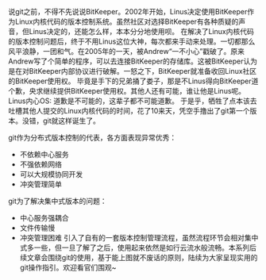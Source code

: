 说git之前，不得不先说说BitKeeper。2002年开始，Linus决定使用BitKeeper作为Linux内核代码的版本控制系统。虽然社区对选择BitKeeper有各种质疑的声音，但Linus决定的，还能怎么样，本本分分地使用呗。
在解决了Linux内核代码的版本控制问题后，终于不用Linus这位大神，每次都来手动来处理。一切都那么风平浪静，一团和气。在2005年的一天，被Andrew“一不小心”戳破了。原来Andrew写了个简单的程序，可以去连接BitKeeper的存储库。这被BitKeeper认为是在对BitKeeper内部协议进行破解。一怒之下，BitKeeper就准备收回Linux社区的BitKeeper使用权。
毕竟是手下的兄弟捅了娄子，那是不Linus得向BitKeeper道个歉，央求继续提供BitKeeper使用权。其他人还有可能，谁让他是Linus呢。
Linus内心OS: 道歉是不可能的，这辈子都不可能道歉。
于是乎，牺牲了点本该去吐槽其他人提交的Linux内核代码的时间，花了10来天，凭空手撸出了git第一个版本。没错，git就这样诞生了。

git作为分布式版本控制的代表，各方面表现异常优秀：
* 不依赖中心服务
* 不强依赖网络
* 可以大规模协同开发
* 冲突管理简单

git为了解决集中式版本的问题：
* 中心服务强耦合
* 文件传输慢
* 冲突管理困难
引入了自有的一套版本控制管理流程，虽然流程环节会相对集中式多一些，但一旦了解了之后，使用起来依然是如行云流水般流畅。本系列后续文章会围绕git的使用，基于能上图就不废话的原则，陆续为大家呈现实用的git操作指引。欢迎看官们围观~
